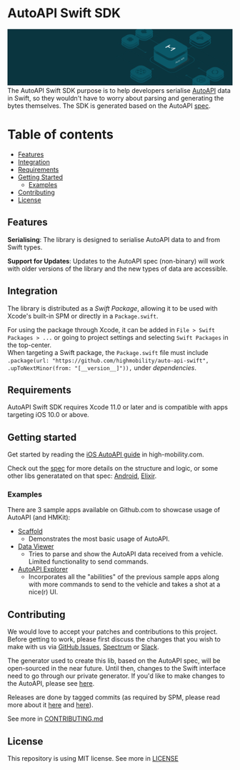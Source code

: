 # AutoAPI Swift SDK

![Auto API](https://github.com/highmobility/auto-api/blob/master/assets/autoapi-header.png?raw=true)
The AutoAPI Swift SDK purpose is to help developers serialise [AutoAPI](https://high-mobility.com/learn/tutorials/getting-started/auto-api-guide/) data in Swift, so they wouldn't have to worry about parsing and generating the bytes themselves.
The SDK is generated based on the AutoAPI [spec](https://github.com/highmobility/auto-api).

Table of contents
=================
<!--ts-->
   * [Features](#features)
   * [Integration](#integration)
   * [Requirements](#requirements)
   * [Getting Started](#getting-started)
      * [Examples](#examples)
   * [Contributing](#contributing)
   * [License](#license)
<!--te-->


## Features

**Serialising**: The library is designed to serialise AutoAPI data to and from Swift types.

**Support for Updates**: Updates to the AutoAPI spec (non-binary) will work with older versions of the library and the new types of data are accessible.


## Integration

The library is distributed as a *Swift Package*, allowing it to be used with Xcode's built-in SPM or directly in a `Package.swift`.  

For using the package through Xcode, it can be added in `File > Swift Packages > ...` or going to project settings and selecting `Swift Packages` in the top-center.  
When targeting a Swift package, the `Package.swift` file must include `.package(url: "https://github.com/highmobility/auto-api-swift", .upToNextMinor(from: "[__version__]")),` under *dependencies*.  


## Requirements

AutoAPI Swift SDK requires Xcode 11.0 or later and is compatible with apps targeting iOS 10.0 or above.


## Getting started

Get started by reading the [iOS AutoAPI guide](https://high-mobility.com/learn/documentation/mobile-sdks/ios/autoapi/) in high-mobility.com.  

Check out the [spec](https://github.com/highmobility/auto-api/tree/master/SPEC.md) for more details on the structure and logic, or some other libs generatated on that spec: [Android](https://github.com/highmobility/hm-java-auto-api), [Elixir](https://github.com/highmobility/hm-auto-api-elixir).  

### Examples

There are 3 sample apps available on Github.com to showcase usage of AutoAPI (and HMKit):

- [Scaffold](https://github.com/highmobility/hm-ios-scaffold) 
  - Demonstrates the most basic usage of AutoAPI.
- [Data Viewer](https://github.com/highmobility/hm-ios-data-viewer)
  -  Tries to parse and show the AutoAPI data received from a vehicle. Limited functionality to send commands.
- [AutoAPI Explorer](https://github.com/highmobility/hm-ios-auto-api-explorer)
  - Incorporates all the "abilities" of the previous sample apps along with more commands to send to the vehicle and takes a shot at a nice(r) UI.


## Contributing

We would love to accept your patches and contributions to this project. Before getting to work, please first discuss the changes that you wish to make with us via [GitHub Issues](https://github.com/highmobility/auto-api-swift/issues), [Spectrum](https://spectrum.chat/high-mobility/) or [Slack](https://slack.high-mobility.com/).

The generator used to create this lib, based on the AutoAPI spec, will be open-sourced in the near future. Until then, changes to the Swift interface need to go through our private generator. If you'd like to make changes to the AutoAPI, please see [here](https://github.com/highmobility/auto-api).

Releases are done by tagged commits (as required by SPM, please read more about it [here](https://swift.org/getting-started/#using-the-package-manager) and [here](https://github.com/apple/swift-package-manager/tree/master/Documentation)).

See more in [CONTRIBUTING.md](https://github.com/highmobility/auto-api-swift/tree/master/CONTRIBUTING.md)


## License

This repository is using MIT license. See more in [LICENSE](https://github.com/highmobility/auto-api-swift/blob/master/LICENSE)
